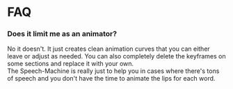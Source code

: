 # FAQ

### Does it limit me as an animator?
No it doesn't. It just creates clean animation curves that you can either leave or adjust as needed. You can also
completely delete the keyframes on some sections and replace it with your own.   
The Speech-Machine is really just to help you in cases where there's tons of speech and you don't have the time
to animate the lips for each word.
